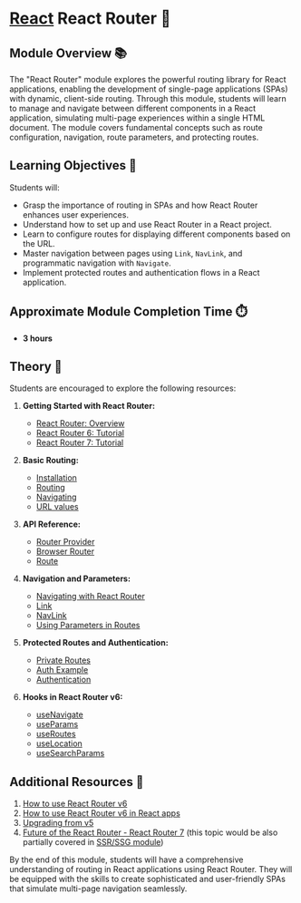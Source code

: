 # [React](../../) React Router 🚏

## Module Overview 📚

The "React Router" module explores the powerful routing library for React applications, enabling the development of single-page applications (SPAs) with dynamic, client-side routing. Through this module, students will learn to manage and navigate between different components in a React application, simulating multi-page experiences within a single HTML document. The module covers fundamental concepts such as route configuration, navigation, route parameters, and protecting routes.

## Learning Objectives 🎯

Students will:

- Grasp the importance of routing in SPAs and how React Router enhances user experiences.
- Understand how to set up and use React Router in a React project.
- Learn to configure routes for displaying different components based on the URL.
- Master navigation between pages using `Link`, `NavLink`, and programmatic navigation with `Navigate`.
- Implement protected routes and authentication flows in a React application.

## Approximate Module Completion Time ⏱️

- **3 hours**

## Theory 📖

Students are encouraged to explore the following resources:

1. **Getting Started with React Router:**

   - [React Router: Overview](https://reactrouter.com/en/main/start/overview)
   - [React Router 6: Tutorial](https://reactrouter.com/en/main/start/tutorial)
   - [React Router 7: Tutorial](https://www.robinwieruch.de/react-router/)

2. **Basic Routing:**

   - [Installation](https://reactrouter.com/start/library/installation)
   - [Routing](https://reactrouter.com/start/library/routing)
   - [Navigating](https://reactrouter.com/start/library/navigating)
   - [URL values](https://reactrouter.com/start/library/url-values)

3. **API Reference:**

   - [Router Provider](https://reactrouter.com/en/main/routers/router-provider)
   - [Browser Router](https://reactrouter.com/en/main/router-components/browser-router)
   - [Route](https://reactrouter.com/en/main/route/route)

4. **Navigation and Parameters:**

   - [Navigating with React Router](https://reactrouter.com/en/main/components/navigate)
   - [Link](https://reactrouter.com/en/main/components/link)
   - [NavLink](https://reactrouter.com/en/main/components/nav-link)
   - [Using Parameters in Routes](https://reactrouter.com/web/example/url-params)

5. **Protected Routes and Authentication:**

   - [Private Routes](https://www.robinwieruch.de/react-router-private-routes/)
   - [Auth Example](https://github.com/remix-run/react-router/tree/dev/examples/auth)
   - [Authentication](https://www.robinwieruch.de/react-router-authentication/)

6. **Hooks in React Router v6:**

   - [useNavigate](https://reactrouter.com/en/main/hooks/use-navigate)
   - [useParams](https://reactrouter.com/en/main/hooks/use-params)
   - [useRoutes](https://reactrouter.com/en/main/hooks/use-routes)
   - [useLocation](https://reactrouter.com/en/main/hooks/use-location)
   - [useSearchParams](https://reactrouter.com/en/main/hooks/use-search-params)

## Additional Resources 📘

1. [How to use React Router v6](https://www.robinwieruch.de/react-router/)
2. [How to use React Router v6 in React apps](https://blog.logrocket.com/react-router-v6-guide/)
3. [Upgrading from v5](https://reactrouter.com/ru/main/upgrading/v5)
4. [Future of the React Router - React Router 7](https://remix.run/blog/merging-remix-and-react-router) (this topic would be also partially covered in [SSR/SSG module](../nextjs-ssr-ssg/))

By the end of this module, students will have a comprehensive understanding of routing in React applications using React Router. They will be equipped with the skills to create sophisticated and user-friendly SPAs that simulate multi-page navigation seamlessly.
